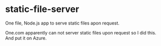 # static-file-server
One file, Node.js app to serve static files apon request.

One.com apparently can not server static files upon request so I did this. And put it on Azure.
